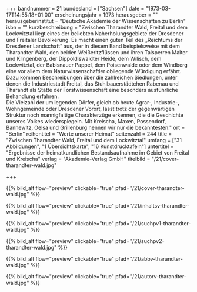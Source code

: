 +++
bandnummer = 21
bundesland = ["Sachsen"]
date = "1973-03-17T14:55:18+01:00"
erscheinungsjahr = 1973
herausgeber = ""
herausgeberinstitut = "Deutsche Akademie der Wissenschaften zu Berlin"
isbn = ""
kurzbeschreibung = "Zwischen Tharandter Wald, Freital und dem Lockwitztal liegt eines der beliebten Naherholungsgebiete der Dresdener und Freitaler Bevölkerung. Es macht einen guten Teil des „Reichtums der Dresdener Landschaft“ aus, der in diesem Band beispielsweise mit dem Tharandter Wald, den beiden Weißeritzflüssen und ihren Talsperren Malter und Klingenberg, der Dippoldiswaldter Heide, dem Wilisch, dem Lockwitztal, der Babisnauer Pappel, dem Poisenwalde oder dem Windberg eine vor allem dem Naturwissenschaftler obliegende Würdigung erfährt. <br> Dazu kommen Beschreibungen über die zahlreichen Siedlungen, unter denen die Industriestadt Freital, das Stuhlbauerstädtchen Rabenau und Tharandt als Stätte der Forstwissenschaft eine besonders ausführliche Behandlung erfahren.  <br> Die Vielzahl der umliegenden Dörfer, gleich ob heute Agrar-, Industrie-, Wohngemeinde oder Dresdener Vorort, lässt trotz der gegenwärtigen Struktur noch mannigfaltige Charakterzüge erkennen, die die Geschichte unseres Volkes wiederspiegeln. Mit Kreischa, Maxen, Possendorf, Bannewitz, Oelsa und Grillenburg nennen wir nur die bekanntesten."
ort = "Berlin"
reihentitel = "Werte unserer Heimat"
seitenzahl = 244
title = "Zwischen Tharandter Wald, Freital und dem Lockwitztal"
umfang = ["31 Abbildungen", "1 Übersichtskarte", "16 Kunstdrucktafeln"]
untertitel = "Ergebnisse der heimatkundlichen Bestandsaufnahme im Gebiet von Freital und Kreischa"
verlag = "Akademie-Verlag GmbH"
titelbild = "/21/cover-tharandter-wald.jpg"

+++

{{% bild_alt flow="preview" clickable="true" pfad="/21/cover-tharandter-wald.jpg"   %}}

{{% bild_alt flow="preview" clickable="true" pfad="/21/inhaltsv-tharandter-wald.jpg"   %}}

{{% bild_alt flow="preview" clickable="true" pfad="/21/suchpv1-tharandter-wald.jpg"   %}}

{{% bild_alt flow="preview" clickable="true" pfad="/21/suchpv2-tharandter-wald.jpg"   %}}

{{% bild_alt flow="preview" clickable="true" pfad="/21/abbv-tharandter-wald.jpg"   %}}

{{% bild_alt flow="preview" clickable="true" pfad="/21/autorv-tharandter-wald.jpg"   %}}
